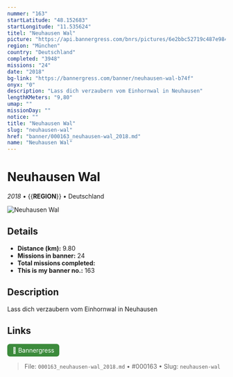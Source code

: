 ```yaml
---
nummer: "163"
startLatitude: "48.152683"
startLongitude: "11.535624"
titel: "Neuhausen Wal"
picture: "https://api.bannergress.com/bnrs/pictures/6e2bbc52719c487e9845e7c85525fbe9"
region: "München"
country: "Deutschland"
completed: "3948"
missions: "24"
date: "2018"
bg-link: "https://bannergress.com/banner/neuhausen-wal-b74f"
onyx: "0"
description: "Lass dich verzaubern vom Einhornwal in Neuhausen"
lengthKMeters: "9,80"
umap: ""
missionDay: ""
notice: ""
title: "Neuhausen Wal"
slug: "neuhausen-wal"
href: "banner/000163_neuhausen-wal_2018.md"
name: "Neuhausen Wal"
---
```

# Neuhausen Wal

*2018* • {{__REGION__}} • Deutschland

![Neuhausen Wal](https://api.bannergress.com/bnrs/pictures/6e2bbc52719c487e9845e7c85525fbe9)



## Details
- **Distance (km):** 9.80
- **Missions in banner:** 24
- **Total missions completed:** 
- **This is my banner no.:** 163



## Description
Lass dich verzaubern vom Einhornwal in Neuhausen



## Links
<a href="https://bannergress.com/banner/neuhausen-wal-b74f" target="_blank" style="display:inline-block;margin-right:8px;padding:6px 12px;background:#3c8b3c;color:#fff;text-decoration:none;border-radius:6px;">🔗 Bannergress</a>



> File: `000163_neuhausen-wal_2018.md` • #000163 • Slug: `neuhausen-wal`
